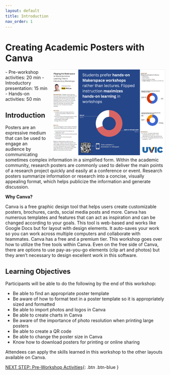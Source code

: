 ```yaml
---
layout: default
title: Introduction 
nav_order: 1
---
```


# Creating Academic Posters with Canva
<img src="images/25.png" alt="poster example" style="float:right;width:360px;margin-left:10px;">
- Pre-workshop activities: 20 min 
- Introductory presentation: 15 min
- Hands-on activities: 50 min

## Introduction

Posters are an expressive medium that can be used to engage an audience by communicating sometimes complex information in a simplified form. Within the academic community, research posters are commonly used to deliver the main points of a research project quickly and easily at a conference or event. Research posters summarize information or research into a concise, visually appealing format, which helps publicize the information and generate discussion.

**Why Canva?**

Canva is a free graphic design tool that helps users create customizable posters, brochures, cards, social media posts and more. Canva has numerous templates and features that can act as inspiration and can be changed according to your goals. This tool is web-based and works like Google Docs but for layout with design elements. It auto-saves your work so you can work across multiple computers and collaborate with teammates. Canva has a free and a premium tier. This workshop goes over how to utilize the free tools within Canva. Even on the free side of Canva, there are options to use pay-as-you-go elements (clip art and photos) but they aren’t necessary to design excellent work in this software.

## Learning Objectives

Participants will be able to do the following by the end of this workshop:

  -  Be able to find an appropriate poster template
  -  Be aware of how to format text in a poster template so it is appropriately sized and formatted
  -  Be able to import photos and logos in Canva
  -  Be able to create charts in Canva
  -  Be aware of the importance of photo resolution when printing large posters
  -  Be able to create a QR code
  -  Be able to change the poster size in Canva
  -  Know how to download posters for printing or online sharing


Attendees can apply the skills learned in this workshop to the other layouts available on Canva.


 
[NEXT STEP: Pre-Workshop Activities](pre-workshop.html){: .btn .btn-blue }
